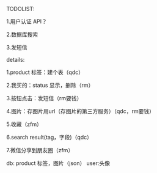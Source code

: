 TODOLIST:

1.用户认证 API？

2.数据库搜索

3.发短信


details:

1.product 标签：建个表（qdc）

2.我买的：status 显示，删除（rm）

3.按钮点击：发短信（rm要钱）

4.图片：存图片用url（存图片的第三方服务）（qdc，rm要钱）

5.收藏（zfm）

6.search result(tag，字段)（qdc）

7.微信分享到朋友圈（zfm）


db:
product 标签，图片（json）
user:头像



